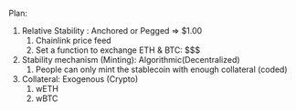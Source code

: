 Plan:
1. Relative Stability : Anchored or Pegged => $1.00
    1. Chainlink price feed
    2. Set a function to exchange ETH & BTC: $$$
2. Stability mechanism (Minting): Algorithmic(Decentralized)
    1. People can only mint the stablecoin with enough collateral (coded)
3. Collateral: Exogenous (Crypto)
    1. wETH
    2. wBTC
